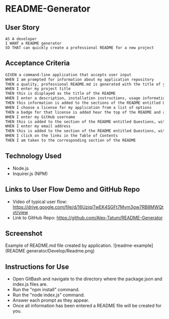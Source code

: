 # README-Generator

## User Story

```
AS A developer
I WANT a README generator
SO THAT can quickly create a professional README for a new project
```

## Acceptance Criteria

```md
GIVEN a command-line application that accepts user input
WHEN I am prompted for information about my application repository
THEN a quality, professional README.md is generated with the title of your project and sections entitled Description, Table of Contents, Installation, Usage, License, Contributing, Tests, and Questions
WHEN I enter my project title
THEN this is displayed as the title of the README
WHEN I enter a description, installation instructions, usage information, contribution guidelines, and test instructions
THEN this information is added to the sections of the README entitled Description, Installation, Usage, Contributing, and Tests
WHEN I choose a license for my application from a list of options
THEN a badge for that license is added hear the top of the README and a notice is added to the section of the README entitled License that explains which license the application is covered under
WHEN I enter my GitHub username
THEN this is added to the section of the README entitled Questions, with a link to my GitHub profile
WHEN I enter my email address
THEN this is added to the section of the README entitled Questions, with instructions on how to reach me with additional questions
WHEN I click on the links in the Table of Contents
THEN I am taken to the corresponding section of the README
```
## Technology Used
* Node.js
* Inquirer.js (NPM)
## Links to User Flow Demo and GitHub Repo
* Video of typical user flow: https://drive.google.com/file/d/16UziqiTwEK4SGFt7Mvm3gw7RB8MWQtvt/view
* Link to GitHub Repo: https://github.com/Alex-Tatum/README-Generator
## Screenshot
Example of README.md file created by application. 
![readme-example](README generator/Develop/Readme.png)

## Instructions for Use
* Open GitBash and navigate to the directory where the package.json and index.js files are.
* Run the "npm install" command.
* Run the "node index.js" command.
* Answer each prompt as they appear.
* Once all information has been entered a README file will be created for you.
